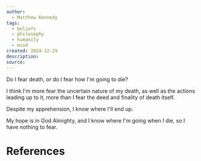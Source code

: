 ```yaml
---
author:
  - Matthew Kennedy
tags:
  - beliefs
  - philosophy
  - humanity
  - mind
created: 2024-12-29
description: 
source:
---
```

Do I fear death, or do I fear how I'm going to die?

I think I'm more fear the uncertain nature of my death, as well as the actions leading up to it, more than I fear the deed and finality of death itself. 

Despite my apprehension, I know where I'll end up. 

My hope is in God Almighty, and I know where I'm going when I die, so I have nothing to fear. 




# References